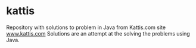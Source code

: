 # kattis
Repository with solutions to problem in Java from Kattis.com site
www.kattis.com
Solutions are an attempt at the solving the problems using Java.
